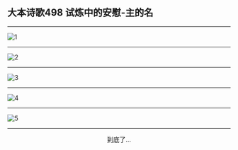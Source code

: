
## 大本诗歌498 试炼中的安慰-主的名
        
<div id="aplayer0"></div>

---

<img alt="1" data-original="/data/d0497/1.png">

---

<img alt="2" data-original="/data/d0497/2.png">

---

<img alt="3" data-original="/data/d0497/3.png">

---

<img alt="4" data-original="/data/d0497/4.png">

---

<img alt="5" data-original="/data/d0497/5.png">

---

<p style="text-align: center">到底了...</p>

<script src="/js/dist-view.js"></script>

<script>
MAIN.id = 'd0497';
        
const ap0 = new APlayer({
    container: document.getElementById('aplayer0'),
    volume: 1,
    loop: 'none',
    preload: 'none',
    audio: [{
        name: '大本诗歌498.mp3',
        artist: '大本诗歌',
        url: 'https://res.wx.qq.com/voice/getvoice?mediaid=MzI0NTk3MDM5M18yMjQ3NDkzODEz',
        cover: '/favicon'
    }]
});
</script>
